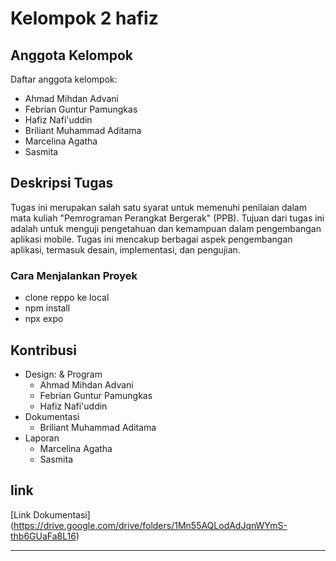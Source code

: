 # Kelompok 2 hafiz 


## Anggota Kelompok

Daftar anggota kelompok:

- Ahmad Mihdan Advani
- Febrian Guntur Pamungkas
- Hafiz Nafi'uddin
- Briliant Muhammad Aditama
- Marcelina Agatha
- Sasmita 

## Deskripsi Tugas

Tugas ini merupakan salah satu syarat untuk memenuhi penilaian dalam mata kuliah "Pemrograman Perangkat Bergerak" (PPB). Tujuan dari tugas ini adalah untuk menguji pengetahuan dan kemampuan dalam pengembangan aplikasi mobile. Tugas ini mencakup berbagai aspek pengembangan aplikasi, termasuk desain, implementasi, dan pengujian.



### Cara Menjalankan Proyek

- clone reppo ke local
- npm install
- npx expo 



## Kontribusi

- Design: & Program
   - Ahmad Mihdan Advani
   - Febrian Guntur Pamungkas
   - Hafiz Nafi'uddin
- Dokumentasi
   -  Briliant Muhammad Aditama
- Laporan
   - Marcelina Agatha
   - Sasmita 

## link

[Link Dokumentasi] (https://drive.google.com/drive/folders/1Mn55AQLodAdJqnWYmS-thb6GUaFa8L16)

---


